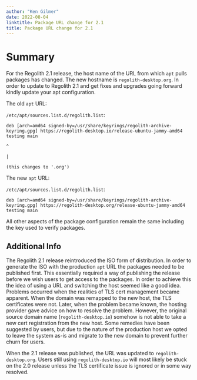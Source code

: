 ```yaml
---
author: "Ken Gilmer"
date: 2022-08-04
linktitle: Package URL change for 2.1
title: Package URL change for 2.1
---
```


# Summary

For the Regolith 2.1 release, the host name of the URL from which `apt` pulls packages has changed.  The new hostname is `regolith-desktop.org`.  In order to update to Regolith 2.1 and get fixes and upgrades going forward kindly update your apt configuration.

The old `apt` URL:

`/etc/apt/sources.list.d/regolith.list`:

```
deb [arch=amd64 signed-by=/usr/share/keyrings/regolith-archive-keyring.gpg] https://regolith-desktop.io/release-ubuntu-jammy-amd64 testing main
                                                                                                     ^
                                                                                                     |
                                                                                                     (this changes to '.org')
```

The new `apt` URL:

`/etc/apt/sources.list.d/regolith.list`:

```
deb [arch=amd64 signed-by=/usr/share/keyrings/regolith-archive-keyring.gpg] https://regolith-desktop.org/release-ubuntu-jammy-amd64 testing main
```

All other aspects of the package configuration remain the same including the key used to verify packages.

## Additional Info

The Regolith 2.1 release reintroduced the ISO form of distribution.  In order to generate the ISO with the production `apt` URL the packages needed to be published first.  This essentially required a way of publishing the release before we wish users to get access to the packages.  In order to achieve this the idea of using a URL and switching the host seemed like a good idea.  Problems occurred when the realities of TLS cert management became apparent.  When the domain was remapped to the new host, the TLS certificates were not.  Later, when the problem became known, the hosting provider gave advice on how to resolve the problem.  However, the original source domain name (`regolith-desktop.io`) somehow is not able to take a new cert registration from the new host.  Some remedies have been suggested by users, but due to the nature of the production host we opted to leave the system as-is and migrate to the new domain to prevent further churn for users.

When the 2.1 release was published, the URL was updated to `regolith-desktop.org`.  Users still using `regolith-desktop.io` will most likely be stuck on the 2.0 release unless the TLS certificate issue is ignored or in some way resolved.
